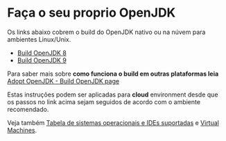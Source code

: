 # Faça o seu proprio OpenJDK


Os links abaixo cobrem o build do OpenJDK nativo ou na núvem para ambientes Linux/Unix.

* [Build OpenJDK 8](build_openjdk_8.md)
* [Build OpenJDK 9](build_openjdk_9.md)

Para saber mais sobre **como funciona o build em outras plataformas leia** [Adopt OpenJDK - Build OpenJDK page](https://web.archive.org/web/20170428160152/https://java.net/projects/adoptopenjdk/pages/WhatToWorkOnForOpenJDK#Build_OpenJDK)

Estas instruções podem ser aplicadas para **cloud** environment desde que os passos no link acima sejam seguidos de acordo com o ambiente recomendado.

Veja também [Tabela de sistemas operacionais e IDEs suportadas](adopt-openjdk-getting-started/table_of_supported_oses_&_ides.md) e [Virtual Machines](virtual_machines.md).